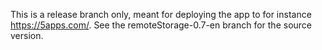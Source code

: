 This is a release branch only, meant for deploying the app to for instance https://5apps.com/.
See the remoteStorage-0.7-en branch for the source version.
